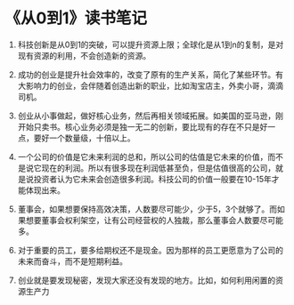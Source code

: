# 《从0到1》读书笔记
1. 科技创新是从0到1的突破，可以提升资源上限；全球化是从1到n的复制，是对现有资源的利用，不会创造新的资源。

2. 成功的创业是提升社会效率的，改变了原有的生产关系，简化了某些环节。有大影响力的创业，会伴随着创造出新的职业，比如淘宝店主，外卖小哥，滴滴司机。

3. 创业从小事做起，做好核心业务，然后再相关领域拓展。如美国的亚马逊，刚开始只卖书。核心业务必须是独一无二的创新，要比现有的存在不只是好一点，要好一个数量级，十倍以上。

4. 一个公司的价值是它未来利润的总和，所以公司的估值是它未来的价值，而不是说它现在的利润。所以有很多现在利润低甚至负，但是估值很高的公司，就是说投资者认为它未来会创造很多利润。科技公司的价值一般要在10-15年才能体现出来。

5. 董事会，如果想要保持高效决策，人数要尽可能少，少于5，3个就够了。而如果想要董事会权利架空，让有公司经营权的人独裁，那么董事会人数要尽可能多。

6. 对于重要的员工，要多给期权还不是现金。因为那样的员工更愿意为了公司的未来而奋斗，而不是短期利益。

7. 创业就是要发现秘密，发现大家还没有发现的地方。比如，如何利用闲置的资源生产力
